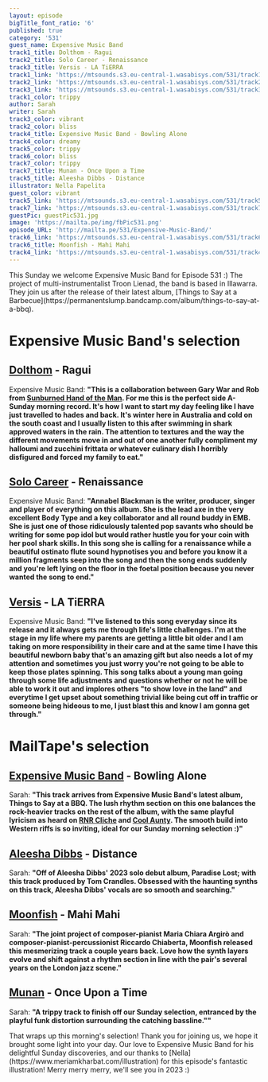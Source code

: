 ```yaml
---
layout: episode
bigTitle_font_ratio: '6'
published: true
category: '531'
guest_name: Expensive Music Band
track1_title: Dolthom - Ragui
track2_title: Solo Career - Renaissance
track3_title: Versis - LA TiERRA
track1_link: 'https://mtsounds.s3.eu-central-1.wasabisys.com/531/track1.mp3'
track2_link: 'https://mtsounds.s3.eu-central-1.wasabisys.com/531/track2.mp3'
track3_link: 'https://mtsounds.s3.eu-central-1.wasabisys.com/531/track3.mp3'
track1_color: trippy
author: Sarah
writer: Sarah
track3_color: vibrant
track2_color: bliss
track4_title: Expensive Music Band - Bowling Alone
track4_color: dreamy
track5_color: trippy
track6_color: bliss
track7_color: trippy
track7_title: Munan - Once Upon a Time
track5_title: Aleesha Dibbs - Distance
illustrator: Nella Papelita
guest_color: vibrant
track5_link: 'https://mtsounds.s3.eu-central-1.wasabisys.com/531/track5.mp3'
track7_link: 'https://mtsounds.s3.eu-central-1.wasabisys.com/531/track7.mp3'
guestPic: guestPic531.jpg
image: 'https://mailta.pe/img/fbPic531.png'
episode_URL: 'http://mailta.pe/531/Expensive-Music-Band/'
track6_link: 'https://mtsounds.s3.eu-central-1.wasabisys.com/531/track6.mp3'
track6_title: Moonfish - Mahi Mahi
track4_link: 'https://mtsounds.s3.eu-central-1.wasabisys.com/531/track4.mp3'
---
```

<p id="introduction"> This Sunday we welcome Expensive Music Band for Episode 531 :) The project of multi-instrumentalist Troon Lienad, the band is based in Illawarra. They join us after the release of their latest album, [Things to Say at a Barbecue](https://permanentslump.bandcamp.com/album/things-to-say-at-a-bbq).</p>

# Expensive Music Band's selection

## [Dolthom](https://feedingtuberecords.bandcamp.com/album/frame-slip) - Ragui
Expensive Music Band: **"**This is a collaboration between Gary War and Rob from [Sunburned Hand of the Man](https://sunburnedhandoftheman.bandcamp.com/). For me this is the perfect side A- Sunday morning record. It's how I want to start my day feeling like I have just travelled to hades and back. It's winter here in Australia and cold on the south coast and I usually listen to this after swimming in shark approved waters in the rain. The attention to textures and the way the different movements move in and out of one another fully compliment my halloumi and zucchini frittata or whatever culinary dish I horribly disfigured and forced my family to eat.**"**

## [Solo Career](https://solocareer.bandcamp.com/track/renaissance) - Renaissance
Expensive Music Band: **"**Annabel Blackman is the writer, producer, singer and player of everything on this album. She is the lead axe in the very excellent Body Type and a key collaborator and all round buddy in EMB. She is just one of those ridiculously talented pop savants who should be writing for some pop idol but would rather hustle you for your coin with her pool shark skills. In this song she is calling for a renaissance while a beautiful ostinato flute sound hypnotises you and before you know it a million fragments seep into the song and then the song ends suddenly and you're left lying on the floor in the foetal position because you never wanted the song to end.**"**

## [Versis](https://versis.bandcamp.com/track/la-tierra) - LA TiERRA
Expensive Music Band: **"**I've listened to this song everyday since its release and it always gets me through life's little challenges. I'm at the stage in my life where my parents are getting a little bit older and I am taking on more responsibility in their care and at the same time I have this beautiful newborn baby that's an amazing gift but also needs a lot of my attention and sometimes you just worry you're not going to be able to keep those plates spinning. This song talks about a young man going through some life adjustments and questions whether or not he will be able to work it out and implores others "to show love in the land" and everytime I get upset about something trivial like being cut off in traffic or someone being hideous to me, I just blast this and know I am gonna get through.**"**

# MailTape's selection

## [Expensive Music Band](https://infinitebisous.bandcamp.com/album/any-day-now) - Bowling Alone
Sarah: **"**This track arrives from Expensive Music Band's latest album, Things to Say at a BBQ. The lush rhythm section on this one balances the rock-heavier tracks on the rest of the album, with the same playful lyricism as heard on [RNR Cliche](https://expensivemusicband.bandcamp.com/track/rnr-cliche) and [Cool Aunty](https://expensivemusicband.bandcamp.com/track/cool-aunty). The smooth build into Western riffs is so inviting, ideal for our Sunday morning selection :)**"**

## [Aleesha Dibbs](https://omnigardens.bandcamp.com/) - Distance
Sarah: **"**Off of Aleesha Dibbs' 2023 solo debut album, Paradise Lost; with this track produced by Tom Crandles. Obsessed with the haunting synths on this track, Aleesha Dibbs' vocals are so smooth and searching.**"**

## [Moonfish](https://paul.mycpanel.princeton.edu/compositions-sorted.html) - Mahi Mahi
Sarah: **"**The joint project of composer-pianist Maria Chiara Argirò and composer-pianist-percussionist Riccardo Chiaberta, Moonfish released this mesmerizing track a couple years back. Love how the synth layers evolve and shift against a rhythm section in line with the pair's several years on the London jazz scene.**"**

## [Munan](https://www.instagram.com/p/CtdF0VMpM6j/?hl=en-gb) - Once Upon a Time
Sarah: **"**A trippy track to finish off our Sunday selection, entranced by the playful funk distortion surrounding the catching bassline."**"**

<p id="outroduction">That wraps up this morning's selection! Thank you for joining us, we hope it brought some light into your day. Our love to Expensive Music Band for his delightful Sunday discoveries, and our thanks to [Nella](https://www.meriamkharbat.com/illustration) for this episode's fantastic illustration! Merry merry merry, we'll see you in 2023 :)</p>

